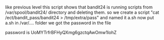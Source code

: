 like previous level this script shows that bandit24 is running scripts from /var/spool/bandit24/ directory and deleting them.
so we create a script "cat /ect/bandit_pass/bandit24 > /tmp/extra/pass"
and named it a.sh
now put a.sh in /var/....  folder
we got the password in the file

password is UoMYTrfrBFHyQXmg6gzctqAwOmw1IohZ

